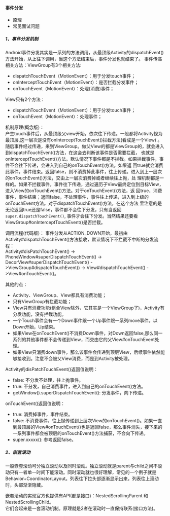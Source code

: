 #### 事件分发
* 原理
* 常见面试问题

##### 1、事件分发机制

Android事件分发其实是一系列的方法调用，从最顶级Activity的dispatchEvent()方法开始，从上往下调用，当这个方法结束后，事件分发也就结束了。
事件传递相关方法：ViewGroup有3个相关方法:

* dispatchTouchEvent（MotionEvent）：用于分发touch事件；
* onInterceptTouchEvent（MotionEvent）：是否拦截分发事件；
* onTouchEvent（MotionEvent）：处理(消费)事件；

View只有2个方法：

* dispatchTouchEvent（MotionEvent）：用于分发touch事件；
* onTouchEvent（MotionEvent）：处理事件；

机制原理(概念版)：  
产生touch事件后，从最顶级父view开始，依次往下传递。一般都将Activity视为最顶层,这一层次是没有onInterceptTouchEvent()拦截方法(看成是一个View)
。随后事件经过传递，来到ViewGroup。做父View的都是ViewGroup的，就会进入到dispatchTouchEvent()方法，在这会去判断该事件是否需要拦截，
也就是onInterceptTouchEvent()方法。默认情况下事件都是不拦截。如果拦截事件，事件不会往下传递，会进入到自己的onTouchEvent()方法。如果返
回true就会消费此事件，事件结束。返回false，则不消费掉此事件，往上传递。进入到上一层次的onTouchEvent()方法，交由上一层次消费掉或者继续往上抛，处
理机制都是一样的。如果不拦截事件，事件往下传递，通过遍历子View最终定位到目标View，进入View的onTouchEvent()方法。对于onTouchEvent()方法，返
回true，消费事件，事件结束；返回false，不处理事件，事件往上传递，进入到上级的onTouchEvent方法。对于dispatchTouchEvent()方法，在这个方法
里注意的是无论返回true还是false，事件都不会往下分发，只有当返回`super.dispatchTouchEvent()`, 事件才会往下分发。当然结果还要看
ViewGroup#onInterceptTouchEvent()是否拦截。

调用流程(代码版)： 事件分发从ACTION_DOWN开始，最初由Activity#dispatchTouchEvent()方法接收，默认情况下不拦截不中断的分发流程：  
Activity#disPatchTouchEvent() -> PhoneWindow#superDispatchTouchEvent() ->
DecorView#superDispatchTouchEvent()
->ViewGroup#dispatchTouchEvent() -> View#dispatchTouchEvent() ->View#onTouchEvent()。

其他的点：

* Activity、ViewGroup、View都具有消费功能；
* 只有ViewGroup有拦截功能；
* View只有消费功能(组合View除外，它其实是一个ViewGroup了)，Activity有分发功能，没有拦截功能。
* 一个Touch事件会有一个Down事件跟一个Up事件跟一系列move事件。以Down开始，Up结束。
* 如果View在onTouchEvent()不消费Down事件，对Down返回false,那么同一系列的其他事件都不会传递到View，而交由它的父View#onTouchEvent处理。
* 如果View只消费down事件，那么该事件会传递到顶层View，后续事件依然能够接收到。注意不会被父View消费，而是到Activity被处理。

Activity的disPatchTouchEvent()返回值说明：

* false: 不分发不处理，往上抛事件。
* true: 不分发，自己消费事件，进入到自己的onTouchEvent()方法。
* getWindow().superDispatchTouchEvent(): 分发事件，向下传递。

onTouchEvent()返回值说明：

* true: 消费掉事件，事件结束。
* false: 不消费事件，往上抛传递到上层次View的onTouchEvent()。如果一直到最顶层的View#onTouchEvent()也是返回false，那么事件消失，接下来的
  一系列事件都会被顶层的onTouchEvent()方法捕获，不会向下传递。
* super.xxxxx(): 参考返回false。

##### 2、嵌套滚动

一般嵌套滚动可分独立滚动以及同时滚动。独立滚动就是parent与child之间不滚 动只有一者单一时间下能滚动。同时滚动就也很好理解，常见的一个例子就是
Behavior+CoordinatorLayout。列表往下拉头部逐渐显示出来，列表往上滚动时，头部渐渐隐藏。

嵌套滚动的实现官方也提供有API(都是接口)：NestedScrollingParent 和 NestedScrollingChild。     
它们合起来是一套滚动机制。原理就是2者在滚动时一直保持联系(接口方法)。